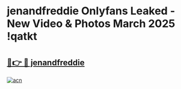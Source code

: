# jenandfreddie Onlyfans Leaked - New Video & Photos March 2025 !qatkt

# <h2><a href="https://70642o.iuczelnia.edu.pl?title=jenandfreddie&ref=qatkt">🔗👉 🔴 jenandfreddie</a></h2>

[![acn](https://github.com/user-attachments/assets/0f9c940e-d8b0-45ae-aac7-cd30a18b3e1c)](https://70642o.iuczelnia.edu.pl?title=jenandfreddie&ref=qatkt)

